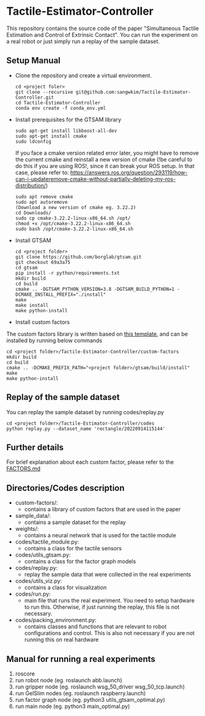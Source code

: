 # Tactile-Estimator-Controller

This repository contains the source code of the paper "Simultaneous Tactile Estimation and Control of Extrinsic Contact". You can run the experiment on a real robot or just simply run a replay of the sample dataset.

## Setup Manual

- Clone the repository and create a virtual environment.

  ```
  cd <project foler>
  git clone --recursive git@github.com:sangwkim/Tactile-Estimator-Controller.git
  cd Tactile-Estimator-Controller
  conda env create -f conda_env.yml
  ```
  
- Install prerequisites for the GTSAM library

  ```
  sudo apt-get install libboost-all-dev
  sudo apt-get install cmake
  sudo ldconfig
  ```
  
  If you face a cmake version related error later, you might have to remove the current cmake and reinstall a new version of cmake (!be careful to do this if you are using ROS!, since it can break your ROS setup. In that case, please refer to: https://answers.ros.org/question/293119/how-can-i-updateremove-cmake-without-partially-deleting-my-ros-distribution/)
  
  ```
  sudo apt remove cmake
  sudo apt autoremove
  (Download a new version of cmake eg. 3.22.2)
  cd Downloads/
  sudo cp cmake-3.22.2-linux-x86_64.sh /opt/
  chmod +x /opt/cmake-3.22.2-linux-x86_64.sh 
  sudo bash /opt/cmake-3.22.2-linux-x86_64.sh
  ```
  
- Install GTSAM

  ```
  cd <project folder>
  git clone https://github.com/borglab/gtsam.git
  git checkout 69a3a75
  cd gtsam
  pip install -r python/requirements.txt 
  mkdir build
  cd build
  cmake .. -DGTSAM_PYTHON_VERSION=3.8 -DGTSAM_BUILD_PYTHON=1 -DCMAKE_INSTALL_PREFIX="./install"
  make
  make install
  make python-install
  ```
  
- Install custom factors

The custom factors library is written based on [this template](https://github.com/borglab/gtsam-project-python), and can be installed by running below commands

  ```
  cd <project folder>/Tactile-Estimator-Controller/custom-factors
  mkdir build
  cd build
  cmake .. -DCMAKE_PREFIX_PATH="<project folder>/gtsam/build/install"
  make
  make python-install
  ```
## Replay of the sample dataset

You can replay the sample dataset by running codes/replay.py

  ```
  cd <project folder>/Tactile-Estimator-Controller/codes
  python replay.py --dataset_name 'rectangle/20220914115144'
  ```

## Further details

For brief explanation about each custom factor, please refer to the [FACTORS.md](FACTORS.md)

## Directories/Codes description

- custom-factors/:
  - contains a library of custom factors that are used in the paper
- sample_data/:
  - contains a sample dataset for the replay
- weights/:
  - contains a neural network that is used for the tactile module
- codes/tactile_module.py:
  - contains a class for the tactile sensors
- codes/utils_gtsam.py:
  - contains a class for the factor graph models
- codes/replay.py:
  - replay the sample data that were collected in the real experiments
- codes/utils_viz.py:
  - contains a class for visualization
- codes/run.py:
  - main file that runs the real experiment. You need to setup hardware to run this. Otherwise, if just running the replay, this file is not necessary.
- codes/packing_environment.py:
  - contains classes and functions that are relevant to robot configurations and control. This is also not necessary if you are not running this on real hardware

## Manual for running a real experiments

1. roscore
2. run robot node (eg. roslaunch abb.launch)
3. run gripper node (eg. roslaunch wsg_50_driver wsg_50_tcp.launch)
4. run GelSlim nodes (eg. roslaunch raspberry.launch)
5. run factor graph node (eg. python3 utils_gtsam_optimal.py)
6. run main node (eg. python3 main_optimal.py)
